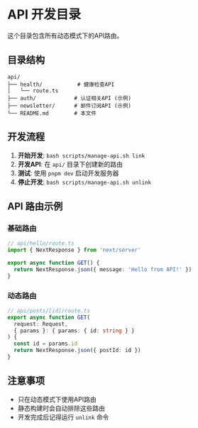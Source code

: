 # API 开发目录

这个目录包含所有动态模式下的API路由。

## 目录结构
```
api/
├── health/           # 健康检查API
│   └── route.ts
├── auth/            # 认证相关API (示例)
├── newsletter/      # 邮件订阅API (示例)
└── README.md        # 本文件
```

## 开发流程

1. **开始开发**: `bash scripts/manage-api.sh link`
2. **开发API**: 在 `api/` 目录下创建新的路由
3. **测试**: 使用 `pnpm dev` 启动开发服务器
4. **停止开发**: `bash scripts/manage-api.sh unlink`

## API 路由示例

### 基础路由
```typescript
// api/hello/route.ts
import { NextResponse } from 'next/server'

export async function GET() {
  return NextResponse.json({ message: 'Hello from API!' })
}
```

### 动态路由
```typescript
// api/posts/[id]/route.ts
export async function GET(
  request: Request,
  { params }: { params: { id: string } }
) {
  const id = params.id
  return NextResponse.json({ postId: id })
}
```

## 注意事项

- 只在动态模式下使用API路由
- 静态构建时会自动排除这些路由
- 开发完成后记得运行 `unlink` 命令
